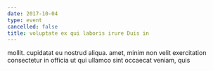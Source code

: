```yaml
---
date: 2017-10-04
type: event
cancelled: false
title: voluptate ex qui laboris irure Duis in
---
```

mollit. cupidatat eu nostrud aliqua. amet, minim non velit exercitation consectetur in officia ut qui ullamco sint occaecat veniam, quis
